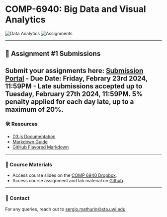 # COMP-6940: Big Data and Visual Analytics

![Data Analytics](https://img.shields.io/badge/Data%20Analytics-6940-blue.svg?style=flat-square)
![Assignments](https://img.shields.io/badge/Assignments-1-green.svg?style=flat-square)

---

## 📑 Assignment #1 Submissions

Submit your assignments here: **[Submission Portal](https://script.google.com/macros/s/AKfycbwqxNL3DDfRE9unCfN1Aw3lOz0xr4ydXUWTobOci0zxORgFN2K_d0yKFGr9V4mwJ2z2Lg/exec)**
    - Due Date: Friday, Febrary 23rd 2024, 11:59PM
    - Late submissions accepted up to Tuesday, February 27th 2024, 11:59PM. 5% penalty applied for each day late, up to a maximum of 20%.
---

### 🛠️ Resources

- [D3.js Documentation](https://d3js.org/)
- [Markdown Guide](https://www.markdownguide.org/)
- [GitHub Flavored Markdown](https://github.github.com/gfm/)

---

### 📖 Course Materials

- Access course slides on the [COMP 6940 Dropbox](https://www.dropbox.com/scl/fo/emkt3amnm5c923ht29fc1/h?rlkey=tsn23hy22kb52ohpmr49u0vsv&dl=0).
- Access course assignment and lab material on [Github](https://github.com/Santius0/COMP-6940).

---

### 📧 Contact

For any queries, reach out to [sergio.mathurin@sta.uwi.edu](mailto:sergio.mathurin@sta.uwi.edu).
